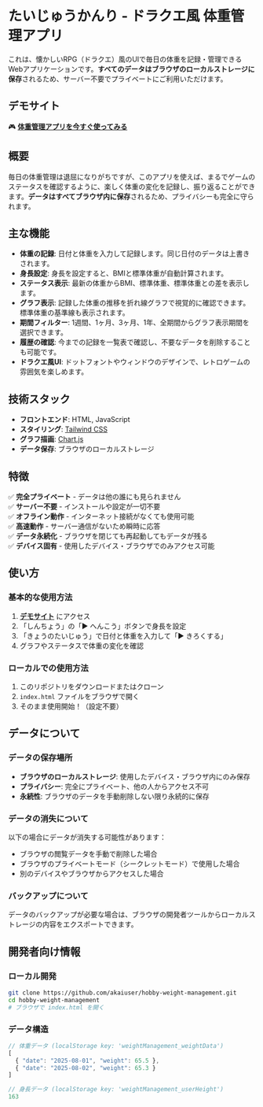 # たいじゅうかんり - ドラクエ風 体重管理アプリ

これは、懐かしいRPG（ドラクエ）風のUIで毎日の体重を記録・管理できるWebアプリケーションです。**すべてのデータはブラウザのローカルストレージに保存**されるため、サーバー不要でプライベートにご利用いただけます。

## デモサイト

🎮 **[体重管理アプリを今すぐ使ってみる](https://akaiuser.github.io/hobby-weight-management/)**

## 概要

毎日の体重管理は退屈になりがちですが、このアプリを使えば、まるでゲームのステータスを確認するように、楽しく体重の変化を記録し、振り返ることができます。**データはすべてブラウザ内に保存**されるため、プライバシーも完全に守られます。

## 主な機能

-   **体重の記録**: 日付と体重を入力して記録します。同じ日付のデータは上書きされます。
-   **身長設定**: 身長を設定すると、BMIと標準体重が自動計算されます。
-   **ステータス表示**: 最新の体重からBMI、標準体重、標準体重との差を表示します。
-   **グラフ表示**: 記録した体重の推移を折れ線グラフで視覚的に確認できます。標準体重の基準線も表示されます。
-   **期間フィルター**: 1週間、1ヶ月、3ヶ月、1年、全期間からグラフ表示期間を選択できます。
-   **履歴の確認**: 今までの記録を一覧表で確認し、不要なデータを削除することも可能です。
-   **ドラクエ風UI**: ドットフォントやウィンドウのデザインで、レトロゲームの雰囲気を楽しめます。

## 技術スタック

-   **フロントエンド**: HTML, JavaScript
-   **スタイリング**: [Tailwind CSS](https://tailwindcss.com/)
-   **グラフ描画**: [Chart.js](https://www.chartjs.org/)
-   **データ保存**: ブラウザのローカルストレージ

## 特徴

✅ **完全プライベート** - データは他の誰にも見られません  
✅ **サーバー不要** - インストールや設定が一切不要  
✅ **オフライン動作** - インターネット接続がなくても使用可能  
✅ **高速動作** - サーバー通信がないため瞬時に応答  
✅ **データ永続化** - ブラウザを閉じても再起動してもデータが残る  
✅ **デバイス固有** - 使用したデバイス・ブラウザでのみアクセス可能  

## 使い方

### 基本的な使用方法

1. **[デモサイト](https://akaiuser.github.io/hobby-weight-management/)** にアクセス
2. 「しんちょう」の「▶ へんこう」ボタンで身長を設定
3. 「きょうのたいじゅう」で日付と体重を入力して「▶ きろくする」
4. グラフやステータスで体重の変化を確認

### ローカルでの使用方法

1. このリポジトリをダウンロードまたはクローン
2. `index.html` ファイルをブラウザで開く
3. そのまま使用開始！（設定不要）

## データについて

### データの保存場所
- **ブラウザのローカルストレージ**: 使用したデバイス・ブラウザ内にのみ保存
- **プライバシー**: 完全にプライベート、他の人からアクセス不可
- **永続性**: ブラウザのデータを手動削除しない限り永続的に保存

### データの消失について
以下の場合にデータが消失する可能性があります：
- ブラウザの閲覧データを手動で削除した場合
- ブラウザのプライベートモード（シークレットモード）で使用した場合
- 別のデバイスやブラウザからアクセスした場合

### バックアップについて
データのバックアップが必要な場合は、ブラウザの開発者ツールからローカルストレージの内容をエクスポートできます。

## 開発者向け情報

### ローカル開発

```bash
git clone https://github.com/akaiuser/hobby-weight-management.git
cd hobby-weight-management
# ブラウザで index.html を開く
```

### データ構造

```javascript
// 体重データ (localStorage key: 'weightManagement_weightData')
[
  { "date": "2025-08-01", "weight": 65.5 },
  { "date": "2025-08-02", "weight": 65.3 }
]

// 身長データ (localStorage key: 'weightManagement_userHeight')
163
```
